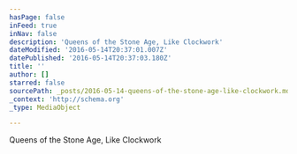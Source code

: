```yaml
---
hasPage: false
inFeed: true
inNav: false
description: 'Queens of the Stone Age, Like Clockwork'
dateModified: '2016-05-14T20:37:01.007Z'
datePublished: '2016-05-14T20:37:03.180Z'
title: ''
author: []
starred: false
sourcePath: _posts/2016-05-14-queens-of-the-stone-age-like-clockwork.md
_context: 'http://schema.org'
_type: MediaObject

---
```

Queens of the Stone Age, Like Clockwork